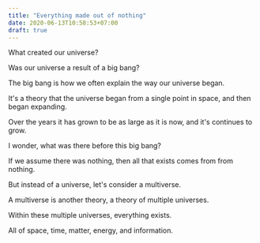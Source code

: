 ```yaml
---
title: "Everything made out of nothing"
date: 2020-06-13T10:58:53+07:00
draft: true
---
```


What created our universe? 

Was our universe a result of a big bang?

The big bang is how we often explain the way our universe began. 

It's a theory that the universe began from a single point in space, and then began expanding.

Over the years it has grown to be as large as it is now, and it's continues to grow.

I wonder, what was there before this big bang?

If we assume there was nothing, then all that exists comes from from nothing. 

But instead of a universe, let's consider a multiverse.

A multiverse is another theory, a theory of multiple universes. 

Within these multiple universes, everything exists.

All of space, time, matter, energy, and information.














